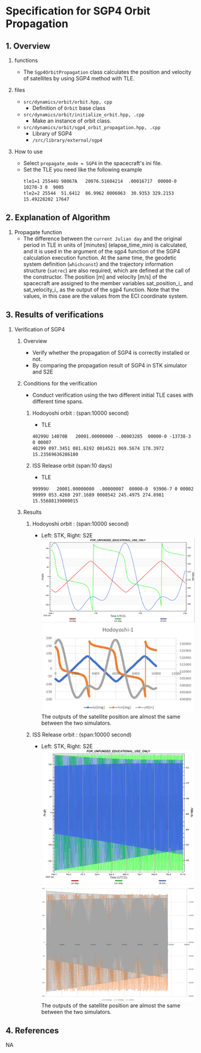 # Specification for SGP4 Orbit Propagation

## 1.  Overview

1. functions
   - The `Sgp4OrbitPropagation` class calculates the position and velocity of satellites by using SGP4 method with TLE.

2. files
   - `src/dynamics/orbit/orbit.hpp, cpp`
	   - Definition of `Orbit` base class
   - `src/dynamics/orbit/initialize_orbit.hpp, .cpp`
	   - Make an instance of orbit class.		
   - `src/dynamics/orbit/sgp4_orbit_propagation.hpp, .cpp`
	 - Library of SGP4
     - `/src/library/external/sgp4`

3. How to use
   - Select `propagate_mode = SGP4` in the spacecraft's ini file.
   - Set the TLE you need like the following example
     ```
     tle1=1 25544U 98067A   20076.51604214  .00016717  00000-0  10270-3 0  9005
     tle2=2 25544  51.6412  86.9962 0006063  30.9353 329.2153 15.49228202 17647
     ```
   
## 2. Explanation of Algorithm

1. Propagate function  
   - The difference between the `current Julian day` and the original period in TLE in units of [minutes] (elapse_time_min) is calculated, and it is used  in the argument of the sgp4 function of the SGP4 calculation execution function. At the same time, the geodetic system definition (`whichconst`) and the trajectory information structure (`satrec`) are also required, which are defined at the call of the constructor. The position [m] and velocity [m/s] of the spacecraft are assigned to the member variables sat_position_i_ and sat_velocity_i_ as the output of the sgp4 function. Note that the values, in this case are the values from the ECI coordinate system.

## 3. Results of verifications

1. Verification of SGP4

   1. Overview
      - Verify whether the propagation of SGP4 is correctly installed or not.
      - By comparing the propagation result of SGP4 in STK simulator and S2E
      
   2. Conditions for the verification
      - Conduct verification using the two different initial TLE cases with different time spans.
      1. Hodoyoshi orbit : (span:10000 second)
         - TLE
         ```
         40299U 14070B   20001.00000000 -.00003285  00000-0 -13738-3 0 00007
         40299 097.3451 081.6192 0014521 069.5674 178.3972 15.23569636286180
         ```

      2. ISS Release orbit (span:10 days)
         - TLE
         ```
         99999U   20001.00000000  .00000007  00000-0  93906-7 0 00002
         99999 053.4260 297.1689 0008542 245.4975 274.8981 15.55688139000015
         ```

   3. Results
      1. Hodoyoshi orbit : (span:10000 second)
         - Left: STK,  Right: S2E
            <div align="center">
               <img src="./figs/Verification_Hodoyoshi_stk.png" width = 430 alt="orbit_steptimesec_01">
               <img src="./figs/Verification_Hodoyoshi_s2e.png" width = 400 alt="orbit_steptimesec_01">
              </figure>
            </div>
            The outputs of the satellite position are almost the same between the two simulators.

      2. ISS Release orbit : (span:10000 second)
         - Left: STK,  Right: S2E 
            <div align="center">
               <img src="./figs/Verification_ISS_stk.png" width = 400 alt="orbit_steptimesec_01">
               <img src="./figs/Verification_ISS_s2e.png" width = 480 alt="orbit_steptimesec_01">
              </figure>
            </div>
            The outputs of the satellite position are almost the same between the two simulators.

## 4. References
NA

